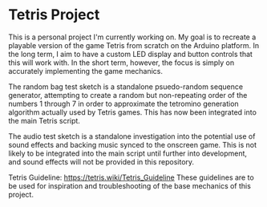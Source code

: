 # Tetris Project
This is a personal project I'm currently working on. My goal is to recreate a playable version of the game Tetris from scratch on the Arduino platform. In the long term, I aim to have a custom LED display and button controls that this will work with. In the short term, however, the focus is simply on accurately implementing the game mechanics. 

The random bag test sketch is a standalone psuedo-random sequence generator, attempting to create a random but non-repeating order of the numbers 1 through 7 in order to approximate the tetromino generation algorithm actually used by Tetris games. This has now been integrated into the main Tetris script. 

The audio test sketch is a standalone investigation into the potential use of sound effects and backing music synced to the onscreen game. This is not likely to be integrated into the main script until further into development, and sound effects will not be provided in this repository.

Tetris Guideline: https://tetris.wiki/Tetris_Guideline
These guidelines are to be used for inspiration and troubleshooting of the base mechanics of this project.
